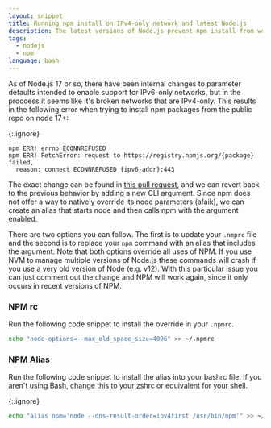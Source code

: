 ```yaml
---
layout: snippet
title: Running npm install on IPv4-only network and latest Node.js
description: The latest versions of Node.js prevent npm install from working on IPv4-only networks. Here is how to fix it.
tags:
  - nodejs
  - npm
language: bash
---
```


As of Node.js 17 or so, there have been internal changes to parameter defaults
intended to enable support for IPv6-only networks, but in the proccess it seems
like it's broken networks that are IPv4-only. This results in the following error
when trying to install npm packages from the public repo on node 17+:

{:.ignore}
```
npm ERR! errno ECONNREFUSED
npm ERR! FetchError: request to https://registry.npmjs.org/{package} failed,
  reason: connect ECONNREFUSED {ipv6-addr}:443
```

The exact change can be found in [this pull request](https://github.com/nodejs/node/pull/39987),
and we can revert back to the previous behavior by adding a new CLI argument.
Since npm does not offer a way to natively override its node parameters (afaik),
we can create an alias that starts node and then calls npm with the argument enabled.

There are two options you can follow. The first is to update your `.nmprc` file and
the second is to replace your `npm` command with an alias that includes the argument.
Note that both options override all uses of NPM. If you use NVM to manage multiple
versions of Node.js these commands will crash if you use a very old version of
Node (e.g. v12). With this particular issue you can just comment out the change
and NPM will work again, since it only occurs in recent versions of NPM.

### NPM rc

Run the following code snippet to install the override in your `.npmrc`.

```bash
echo "node-options=--max_old_space_size=4096" >> ~/.npmrc
```

### NPM Alias

Run the following code snippet to install the alias into your bashrc file. If
you aren't using Bash, change this to your zshrc or equivalent for your shell.

{:.ignore}
```bash
echo "alias npm='node --dns-result-order=ipv4first /usr/bin/npm'" >> ~/.bashrc
```
